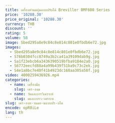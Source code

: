 ```yaml
---
title: เครื่องทํานมอุ่นแบบปรับได้ Breviller BMF600 Series
price: '10288.30'
price_original: '10288.30'
currency: THB
discount: ''
rating: 5
volume: 58
image: Sbed295a8e9c84c8e814c801e0fbdb6e72.jpg
images:
  - Sbed295a8e9c84c8e814c801e0fbdb6e72.jpg
  - S76b0304fcc8749a3b2ca41a39109dab9g.jpg
  - Sa1f23ebcb6a3436390519bfba9184e2aO.jpg
  - S6772eecfd88a4a99b439f51ba9c73c2ek.jpg
  - S4e1a8bc7e40f41b4923dc168aa305a58f.jpg
video: 4000259436926.mp4
categories:
  - name: เครื่องมือ
    slug: เคร-องม
  - name: วัดและการวิเคราะห์
    slug: ดและการว-เคราะห
slug: เคร-องท-านมอ-นแบบปร-บได
encode: opR0iLe
lang: th
---
```

  